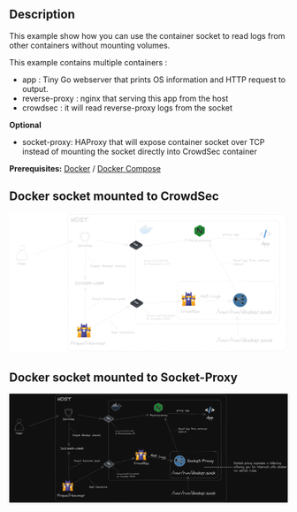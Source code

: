 ## Description

This example show how you can use the container socket to read logs from other containers without mounting volumes.

This example contains multiple containers :
* app : Tiny Go webserver that prints OS information and HTTP request to output.
* reverse-proxy : nginx that serving this app from the host
* crowdsec : it will read reverse-proxy logs from the socket

**Optional**
* socket-proxy: HAProxy that will expose container socket over TCP instead of mounting the socket directly into CrowdSec container

**Prerequisites:** [Docker](https://docs.docker.com/engine/install/) / [Docker Compose](https://docs.docker.com/compose/install/)

## Docker socket mounted to CrowdSec

![docker-no-socket](docker-socket-no-proxy.png)

## Docker socket mounted to Socket-Proxy

![docker-no-socket](docker-socket-proxy.png)